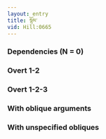 ```yaml
---
layout: entry
title: སྙོམ་
vid: Hill:0665
---
```

### Dependencies (N = 0)


### Overt 1-2


### Overt 1-2-3


### With oblique arguments


### With unspecified obliques

